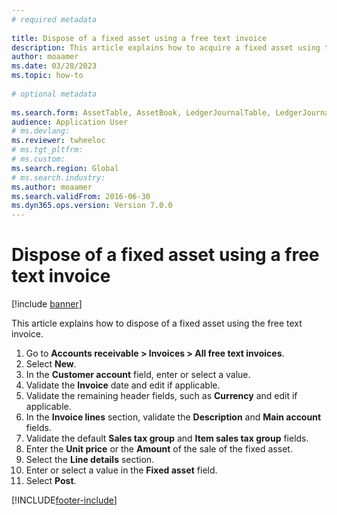 ```yaml
--- 
# required metadata 
 
title: Dispose of a fixed asset using a free text invoice
description: This article explains how to acquire a fixed asset using the acquisition proposal in the Fixed assets journal. 
author: moaamer
ms.date: 03/28/2023
ms.topic: how-to 
 
# optional metadata 
 
ms.search.form: AssetTable, AssetBook, LedgerJournalTable, LedgerJournalTransAsset, SysQueryForm   
audience: Application User 
# ms.devlang:  
ms.reviewer: twheeloc
# ms.tgt_pltfrm:  
# ms.custom:  
ms.search.region: Global
# ms.search.industry: 
ms.author: moaamer
ms.search.validFrom: 2016-06-30 
ms.dyn365.ops.version: Version 7.0.0 
---
```

# Dispose of a fixed asset using a free text invoice

[!include [banner](../../includes/banner.md)]

This article explains how to dispose of a fixed asset using the free text invoice.

1. Go to **Accounts receivable > Invoices > All free text invoices**.
2. Select **New**.
3. In the **Customer account** field, enter or select a value.
4. Validate the **Invoice** date and edit if applicable.
5. Validate the remaining header fields, such as **Currency** and edit if applicable.
6. In the **Invoice lines** section, validate the **Description** and **Main account** fields.
7. Validate the default **Sales tax group** and **Item sales tax group** fields.
8. Enter the **Unit price** or the **Amount** of the sale of the fixed asset.
9. Select the **Line details** section.  
10. Enter or select a value in the **Fixed asset** field.
11. Select **Post**. 



[!INCLUDE[footer-include](../../../includes/footer-banner.md)]
